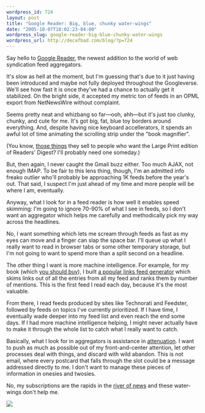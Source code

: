 ```yaml
--- 
wordpress_id: 724
layout: post
title: "Google Reader: Big, blue, chunky water-wings"
date: "2005-10-07T18:02:23-04:00"
wordpress_slug: google-reader-big-blue-chunky-water-wings
wordpress_url: http://decafbad.com/blog/?p=724
---
```

Say hello to [Google Reader][gr], the newest addition to the world of web syndication feed aggregators.  

It's slow as hell at the moment, but I'm guessing that's due to it just having been introduced and maybe not fully deployed throughout the Googleverse.  We'll see how fast it is once they've had a chance to actually get it stabilized.  On the bright side, it accepted my metric ton of feeds in an OPML export from NetNewsWire without complaint.

Seems pretty neat and whizbang so far—ooh, ahh—but it's just too  clunky, chunky, and cute for me.  It's got big, fat, blue toy borders around everything.  And, despite having nice keyboard accellerators, it spends an awful lot of time animating the scrolling strip under the "book magnifier".  

(You know, [those things][mag] they sell to people who want the Large Print edition of Readers' Digest?  I'll probably need one someday.)

But, then again, I never caught the Gmail buzz either.  Too much AJAX, not enough IMAP.  To be fair to this lens thing, though, I'm an admitted info freako outlier who'll probably be approaching 1K feeds before the year's out.  That said, I suspect I'm just ahead of my time and more people will be where I am, eventually.

Anyway, what I look for in a feed reader is how well it enables speed skimming:  I'm going to ignore 70-90% of what I see in feeds, so I don't want an aggregator which helps me carefully and methodically pick my way across the headlines.  

No, I want something which lets me scream through feeds as fast as my eyes can move and a finger can slap the space bar.  I'll queue up what I really want to read in browser tabs or some other temporary storage, but I'm not going to want to spend more than a split second on a headline.

The other thing I want is more machine intelligence.  For example, for my book (which [you should buy][book]), I built [a popular links feed generator][pop] which skims links out of all the entries from all my feed and ranks them by number of mentions.  This is the first feed I read each day, because it's the most valuable.  

From there, I read feeds produced by sites like Technorati and Feedster, followed by feeds on topics I've currently prioritized.  If I have time, I eventually wade deeper into my feed list and even reach the end some days.  If I had more machine intelligence helping, I might never actually have to make it through the whole list to catch what I really want to catch.

Basically, what I look for in aggregators is assistance in [attenuation][att].  I want to push as much as possible out of my front-and-center attention, let other processes deal with things, and discard with wild abandon.  This is not email, where every postcard that falls through the slot could be a message addressed directly to me.  I don't want to manage these pieces of information in onesies and twosies.

No, my subscriptions are the rapids in the [river of news][river] and these water-wings don't help me.

<a href="http://www.poolmart.com/swimmies.htm" title="No, that's not me.  The water wings are cute, though."><img src="http://www.poolmart.com/pmarmfloat.jpg"></a>

[river]: http://www.reallysimplesyndication.com/riverOfNews "WHOOOOSH!"
[mag]: http://www.amazon.com/exec/obidos/ASIN/B000AOZ8B2/0xdecafbad01-20?creative=327641&camp=14573&link_code=as1 "I'm *so* going to need one of these someday."
[book]: http://www.amazon.com/exec/obidos/ASIN/0764597582/0xdecafbad01-20?creative=327641&camp=14573&link_code=as1 "You know you want a shiny copy of Hacking RSS and Atom!"
[gr]: http://www.google.com/reader/ "Google Reader, it's buzztastic!"
[att]: http://interconnected.org/home/2005/10/02/attenuation_is "Have I mentioned lately how much I appreciate Matt Webb's site and the fact that he takes the time to annotate each link?"
[pop]: http://decafbad.com/trac/browser/trunk/hacking_rss_and_atom/ch15_popular_links.py "Like the script?  Buy the book."
